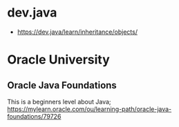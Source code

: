 # dev.java
- https://dev.java/learn/inheritance/objects/

# Oracle University
## Oracle Java Foundations
This is a beginners level about Java;
https://mylearn.oracle.com/ou/learning-path/oracle-java-foundations/79726
